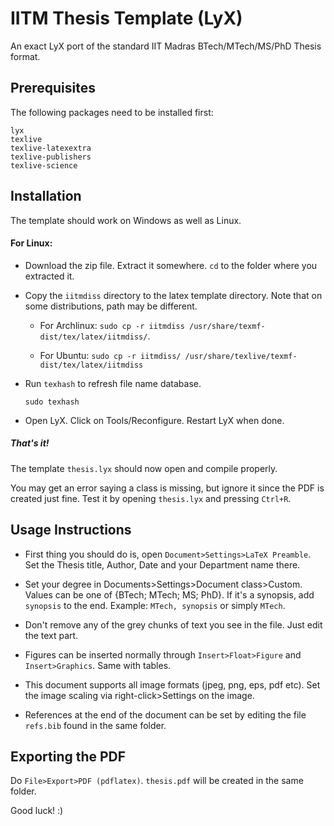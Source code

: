 IITM Thesis Template (LyX)
==========================

An exact LyX port of the standard IIT Madras BTech/MTech/MS/PhD Thesis
format.

## Prerequisites ##

The following packages need to be installed first:

	lyx
	texlive
	texlive-latexextra
	texlive-publishers
	texlive-science

## Installation ##

The template should work on Windows as well as Linux.

#### For Linux: ####

- Download the zip file. Extract it somewhere. `cd` to the folder 
  where you extracted it.
  
- Copy the `iitmdiss` directory to the latex template directory. 
  Note that on some distributions, path may be different.
  
	- For Archlinux:
	`sudo cp -r iitmdiss /usr/share/texmf-dist/tex/latex/iitmdiss/`.
  	
	- For Ubuntu:
  	`sudo cp -r iitmdiss/ /usr/share/texlive/texmf-dist/tex/latex/iitmdiss`
  
- Run `texhash` to refresh file name database.

  `sudo texhash`

- Open LyX. Click on Tools/Reconfigure. Restart LyX when done.

##### That's it! #####
The template `thesis.lyx` should now open and compile properly. 

You may get an error saying a class is missing, but ignore it since 
the PDF is created just fine. Test it by opening `thesis.lyx` and 
pressing `Ctrl+R`.


## Usage Instructions ##

- First thing you should do is, open `Document>Settings>LaTeX Preamble`.
  Set the Thesis title, Author, Date and your Department name there.

- Set your degree in Documents>Settings>Document class>Custom. Values
  can be one of {BTech; MTech; MS; PhD}. If it's a synopsis, add 
  `synopsis` to the end. Example: `MTech, synopsis` or simply `MTech`.

- Don't remove any of the grey chunks of text you see in the file.
  Just edit the text part.

- Figures can be inserted normally through `Insert>Float>Figure` and
  `Insert>Graphics`. Same with tables.

- This document supports all image formats (jpeg, png, eps, pdf etc).
  Set the image scaling via right-click>Settings on the image.

- References at the end of the document can be set by editing the file
  `refs.bib` found in the same folder.

## Exporting the PDF ##

Do `File>Export>PDF (pdflatex)`. `thesis.pdf` will be created in the
same folder.

Good luck! :)

